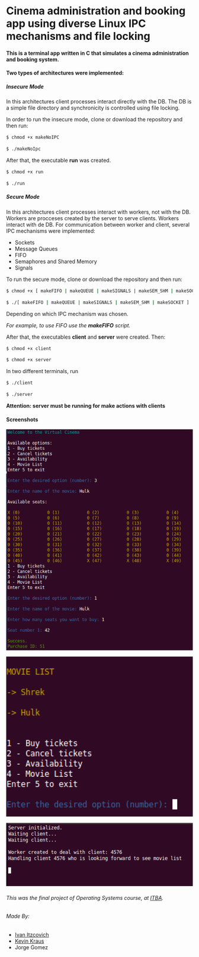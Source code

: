 Cinema administration and booking app using diverse Linux IPC mechanisms and file locking
==============================

#### This is a terminal app written in C that simulates a cinema administration and booking system. 

#### Two types of architectures were implemented:

##### Insecure Mode
In this architectures client processes interact directly with the DB. The DB is a simple file directory and synchronicity is controlled using file locking.

In order to run the insecure mode, clone or download the repository and then run: 
```bash
$ chmod +x makeNoIPC
```
```bash
$ ./makeNoIpc
```
After that, the executable **run** was created.
```bash
$ chmod +x run
```
```bash
$ ./run
```


##### Secure Mode
In this architectures client processes interact with workers, not with the DB. Workers are procceses created by the server to serve clients. Workers interact with de DB. For communication between worker and client, several IPC mechanisms were implemented:
* Sockets
* Message Queues
* FIFO
* Semaphores and Shared Memory
* Signals

To run the secure mode, clone or download the repository and then run:
```bash
$ chmod +x [ makeFIFO | makeQUEUE | makeSIGNALS | makeSEM_SHM | makeSOCKET ]
```
```bash
$ ./[ makeFIFO | makeQUEUE | makeSIGNALS | makeSEM_SHM | makeSOCKET ]
```
Depending on which IPC mechanism was chosen.

*For example, to use FIFO use the **makeFIFO** script.*


After that, the executables **client** and **server** were created. Then:
```bash
$ chmod +x client
```
```bash
$ chmod +x server
```
In two different terminals, run
```bash
$ ./client
```
```bash
$ ./server
```
**Attention: server must be running for make actions with clients**
#### Screenshots

![Screenshots](https://raw.githubusercontent.com/iitzco/CinemaIPC/master/img/demo.png)

![Screenshots](https://raw.githubusercontent.com/iitzco/CinemaIPC/master/img/list.png)

![Screemshots](https://raw.githubusercontent.com/iitzco/CinemaIPC/master/img/server_monitor.png)


###### This was the final project of Operating Systems course, at [ITBA](http://itba.edu.ar/).

###### Made By:
* [Ivan Itzcovich](https://github.com/iitzco)
* [Kevin Kraus](https://github.com/kevinkraus92)
* Jorge Gomez
